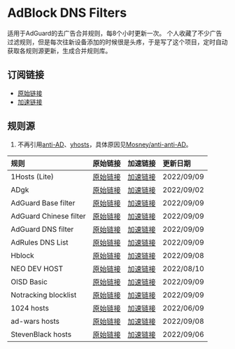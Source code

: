# AdBlock DNS Filters
适用于AdGuard的去广告合并规则，每8个小时更新一次。
个人收藏了不少广告过滤规则，但是每次往新设备添加的时候很是头疼，于是写了这个项目，定时自动获取各规则源更新，生成合并规则库。
## 订阅链接
- [原始链接](https://raw.githubusercontent.com/217heidai/adblockfilters/main/rules/adblockfilters.txt)
- [加速链接](https://ghproxy.com/https://raw.githubusercontent.com/217heidai/adblockfilters/main/rules/adblockfilters.txt)
## 规则源
1. 不再引用[anti-AD](https://anti-ad.net/adguard.txt)、[yhosts](https://raw.githubusercontent.com/VeleSila/yhosts/master/hosts.txt)，具体原因见[Mosney/anti-anti-AD](https://github.com/Mosney/anti-anti-AD)。

| 规则 | 原始链接 | 加速链接 | 更新日期 |
|:-|:-|:-|:-|
| 1Hosts (Lite) | [原始链接](https://raw.githubusercontent.com/badmojr/1Hosts/master/Lite/adblock.txt) | [加速链接](https://ghproxy.com/https://raw.githubusercontent.com/217heidai/adblockfilters/main/rules/1Hosts_(Lite).txt) | 2022/09/09 |
| ADgk | [原始链接](https://raw.githubusercontent.com/banbendalao/ADgk/master/ADgk.txt) | [加速链接](https://ghproxy.com/https://raw.githubusercontent.com/217heidai/adblockfilters/main/rules/ADgk.txt) | 2022/09/02 |
| AdGuard Base filter | [原始链接](https://raw.githubusercontent.com/AdguardTeam/FiltersRegistry/master/filters/filter_2_English/filter.txt) | [加速链接](https://ghproxy.com/https://raw.githubusercontent.com/217heidai/adblockfilters/main/rules/AdGuard_Base_filter.txt) | 2022/09/09 |
| AdGuard Chinese filter | [原始链接](https://raw.githubusercontent.com/AdguardTeam/FiltersRegistry/master/filters/filter_224_Chinese/filter.txt) | [加速链接](https://ghproxy.com/https://raw.githubusercontent.com/217heidai/adblockfilters/main/rules/AdGuard_Chinese_filter.txt) | 2022/09/09 |
| AdGuard DNS filter | [原始链接](https://adguardteam.github.io/AdGuardSDNSFilter/Filters/filter.txt) | [加速链接](https://ghproxy.com/https://raw.githubusercontent.com/217heidai/adblockfilters/main/rules/AdGuard_DNS_filter.txt) | 2022/09/09 |
| AdRules DNS List | [原始链接](https://raw.githubusercontent.com/Cats-Team/AdRules/main/dns.txt) | [加速链接](https://ghproxy.com/https://raw.githubusercontent.com/217heidai/adblockfilters/main/rules/AdRules_DNS_List.txt) | 2022/09/09 |
| Hblock | [原始链接](https://hblock.molinero.dev/hosts_adblock.txt) | [加速链接](https://ghproxy.com/https://raw.githubusercontent.com/217heidai/adblockfilters/main/rules/Hblock.txt) | 2022/09/08 |
| NEO DEV HOST | [原始链接](https://raw.githubusercontent.com/neodevpro/neodevhost/master/lite_adblocker) | [加速链接](https://ghproxy.com/https://raw.githubusercontent.com/217heidai/adblockfilters/main/rules/NEO_DEV_HOST.txt) | 2022/08/10 |
| OISD Basic | [原始链接](https://abp.oisd.nl/basic/) | [加速链接](https://ghproxy.com/https://raw.githubusercontent.com/217heidai/adblockfilters/main/rules/OISD_Basic.txt) | 2022/09/09 |
| Notracking blocklist | [原始链接](https://raw.githubusercontent.com/notracking/hosts-blocklists/master/adblock/adblock.txt) | [加速链接](https://ghproxy.com/https://raw.githubusercontent.com/217heidai/adblockfilters/main/rules/Notracking_blocklist.txt) | 2022/09/09 |
| 1024 hosts | [原始链接](https://raw.githubusercontent.com/Goooler/1024_hosts/master/hosts) | [加速链接](https://ghproxy.com/https://raw.githubusercontent.com/217heidai/adblockfilters/main/rules/1024_hosts.txt) | 2022/06/09 |
| ad-wars hosts | [原始链接](https://raw.githubusercontent.com/jdlingyu/ad-wars/master/hosts) | [加速链接](https://ghproxy.com/https://raw.githubusercontent.com/217heidai/adblockfilters/main/rules/ad-wars_hosts.txt) | 2022/09/08 |
| StevenBlack hosts | [原始链接](https://raw.githubusercontent.com/StevenBlack/hosts/master/hosts) | [加速链接](https://ghproxy.com/https://raw.githubusercontent.com/217heidai/adblockfilters/main/rules/StevenBlack_hosts.txt) | 2022/09/06 |
